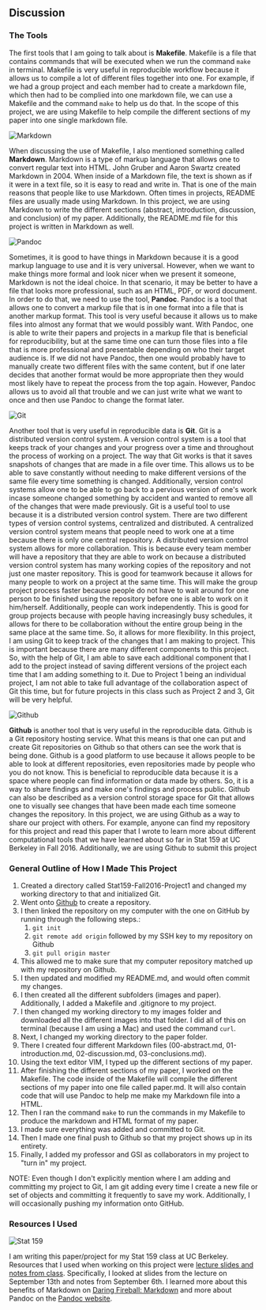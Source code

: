 
## Discussion

### The Tools

The first tools that I am going to talk about is **Makefile**. Makefile is a file that contains commands that will be executed when we run the command `make` in terminal. Makefile is very useful in reproducible workflow because it allows us to compile a lot of different files together into one. For example, if we had a group project and each member had to create a markdown file, which then had to be complied into one markdown file, we can use a Makefile and the command `make` to help us do that. In the scope of this project, we are using Makefile to help compile the different sections of my paper into one single markdown file.

![Markdown](https://raw.githubusercontent.com/ucb-stat159/stat159-fall-2016/master/projects/proj01/images/markdown-logo.png)

When discussing the use of Makefile, I also mentioned something called **Markdown**. Markdown is a type of markup language that allows one to convert regular text into HTML. John Gruber and Aaron Swartz created Markdown in 2004. When inside of a Markdown file, the text is shown as if it were in a text file, so it is easy to read and write in. That is one of the main reasons that people like to use Markdown. Often times in projects, README files are usually made using Markdown. In this project, we are using Markdown to write the different sections (abstract, introduction, discussion, and conclusion) of my paper. Additionally, the README.md file for this project is written in Markdown as well.

![Pandoc](https://raw.githubusercontent.com/ucb-stat159/stat159-fall-2016/master/projects/proj01/images/pandoc-logo.png)

Sometimes, it is good to have things in Markdown because it is a good markup language to use and it is very universal. However, when we want to make things more formal and look nicer when we present it someone, Markdown is not the ideal choice. In that scenario, it may be better to have a file that looks more professional, such as an HTML, PDF, or word document. In order to do that, we need to use the tool, **Pandoc**. Pandoc is a tool that allows one to convert a markup file that is in one format into a file that is another markup format. This tool is very useful because it allows us to make files into almost any format that we would possibly want. With Pandoc, one is able to write their papers and projects in a markup file that is beneficial for reproducibility, but at the same time one can turn those files into a file that is more professional and presentable depending on who their target audience is. If we did not have Pandoc, then one would probably have to manually create two different files with the same content, but if one later decides that another format would be more appropriate then they would most likely have to repeat the process from the top again. However, Pandoc allows us to avoid all that trouble and we can just write what we want to once and then use Pandoc to change the format later.

![Git](https://raw.githubusercontent.com/ucb-stat159/stat159-fall-2016/master/projects/proj01/images/git-logo.png)

Another tool that is very useful in reproducible data is **Git**. Git is a distributed version control system. A version control system is a tool that keeps track of your changes and your progress over a time and throughout the process of working on a project. The way that Git works is that it saves snapshots of changes that are made in a file over time. This allows us to be able to save constantly without needing to make different versions of the same file every time something is changed. Additionally, version control systems allow one to be able to go back to a pervious version of one's work incase someone changed something by accident and wanted to remove all of the changes that were made previously. 
Git is a useful tool to use because it is a distributed version control system. There are two different types of version control systems, centralized and distributed. A centralized version control system means that people need to work one at a time because there is only one central repository. A distributed version control system allows for more collaboration. This is because every team member will have a repository that they are able to work on because a distributed version control system has many working copies of the repository and not just one master repository. This is good for teamwork because it allows for many people to work on a project at the same time. This will make the group project process faster because people do not have to wait around for one person to be finished using the repository before one is able to work on it him/herself. Additionally, people can work independently. This is good for group projects because with people having increasingly busy schedules, it allows for there to be collaboration without the entire group being in the same place at the same time. So, it allows for more flexibility.
In this project, I am using Git to keep track of the changes that I am making to project. This is important because there are many different components to this project. So, with the help of Git, I am able to save each additional component that I add to the project instead of saving different versions of the project each time that I am adding something to it. Due to Project 1 being an individual project, I am not able to take full advantage of the collaboration aspect of Git this time, but for future projects in this class such as Project 2 and 3, Git will be very helpful.

![Github](https://raw.githubusercontent.com/ucb-stat159/stat159-fall-2016/master/projects/proj01/images/github-logo.png)

**Github** is another tool that is very useful in the reproducible data. Github is a Git repository hosting service. What this means is that one can put and create Git repositories on Github so that others can see the work that is being done. Github is a good platform to use because it allows people to be able to look at different repositories, even repositories made by people who you do not know. This is beneficial to reproducible data because it is a space where people can find information or data made by others. So, it is a way to share findings and make one's findings and process public. Github can also be described as a version control storage space for Git that allows one to visually see changes that have been made each time someone changes the repository.
In this project, we are using Github as a way to share our project with others. For example, anyone can find my repository for this project and read this paper that I wrote to learn more about different computational tools that we have learned about so far in Stat 159 at UC Berkeley in Fall 2016. Additionally, we are using Github to submit this project

### General Outline of How I Made This Project

1. Created a directory called Stat159-Fall2016-Project1 and changed my working directory to that and initialized Git.
2. Went onto [Github](https://github.com) to create a repository.
3. I then linked the repository on my computer with the one on GitHub by running through the following steps.:
    1. `git init`
    2. `git remote add origin` followed by my SSH key to my repository on Github
    3. `git pull origin master`
4. This allowed me to make sure that my computer repository matched up with my repository on Github.
5. I then updated and modified my README.md, and would often commit my changes.
6. I then created all the different subfolders (images and paper). Additionally, I added a Makefile and .gitignore to my project.
7. I then changed my working directory to my images folder and downloaded all the different images into that folder. I did all of this on terminal (because I am using a Mac) and used the command `curl`.
8. Next, I changed my working directory to the paper folder.
9. There I created four different Markdown files (00-abstract.md, 01-introduction.md, 02-discussion.md, 03-conclusions.md).
10. Using the text editor VIM, I typed up the different sections of my paper.
11. After finishing the different sections of my paper, I worked on the Makefile. The code inside of the Makefile will compile the different sections of my paper into one file called paper.md. It will also contain code that will use Pandoc to help me make my Markdown file into a HTML.
12. Then I ran the command `make` to run the commands in my Makefile to produce the markdown and HTML format of my paper.
13. I made sure everything was added and committed to Git.
14. Then I made one final push to Github so that my project shows up in its entirety.
15. Finally, I added my professor and GSI as collaborators in my project to "turn in" my project.


NOTE: Even though I don't explicitly mention where I am adding and committing my project to Git, I am git adding every time I create a new file or set of objects and committing it frequently to save my work. Additionally, I will occasionally pushing my information onto GitHub.


### Resources I Used

![Stat 159](https://raw.githubusercontent.com/ucb-stat159/stat159-fall-2016/master/projects/proj01/images/stat159-logo.png)

I am writing this paper/project for my Stat 159 class at UC Berkeley. Resources that I used when working on this project were [lecture slides and notes from class](http://gastonsanchez.com/stat159/lectures/). Specifically, I looked at slides from the lecture on September 13th and notes from September 6th. I learned more about this benefits of Markdown on [Daring Fireball: Markdown](http://daringfireball.net/projects/markdown/) and more about Pandoc on the [Pandoc website](http://pandoc.org/index.html). 



